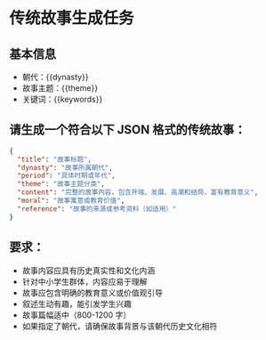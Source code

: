 # 传统故事生成任务

## 基本信息

- 朝代：{{dynasty}}
- 故事主题：{{theme}}
- 关键词：{{keywords}}

## 请生成一个符合以下 JSON 格式的传统故事：

```json
{
  "title": "故事标题",
  "dynasty": "故事所属朝代",
  "period": "具体时期或年代",
  "theme": "故事主题分类",
  "content": "完整的故事内容，包含开端、发展、高潮和结局，富有教育意义",
  "moral": "故事寓意或教育价值",
  "reference": "故事的来源或参考资料（如适用）"
}
```

## 要求：

- 故事内容应具有历史真实性和文化内涵
- 针对中小学生群体，内容应易于理解
- 故事应包含明确的教育意义或价值观引导
- 叙述生动有趣，能引发学生兴趣
- 故事篇幅适中（800-1200 字）
- 如果指定了朝代，请确保故事背景与该朝代历史文化相符
